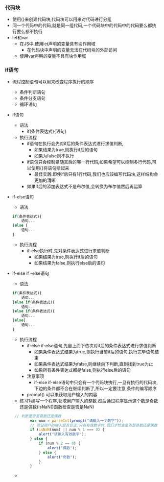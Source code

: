 ### 代码块

- 使用{}来创建代码块,代码块可以用来对代码进行分组
- 同一个代码中的代码,就是同一组代码,一个代码块中的代码中的代码要么都执行要么都不执行
- let和var
  - 在JS中,使用let声明的变量具有块作用域
    - 在代码块中声明的变量无法在代码块的外部访问
  - 使用var声明的变量不具有块作用域

### if语句

- 流程控制语句可以用来改变程序执行的顺序
  - 条件判断语句
  - 条件分支语句
  - 循环语句
  
- if语句
  - 语法
    - if(条件表达式){语句}
  - 执行流程
    - if语句在执行会先对if后的条件表达式进行求值判断,
      - 如果结果为true,则执行if后的语句
      - 如果为false则不执行
    - if语句只会控制紧随其后的哪一行代码,如果希望可以控制多行代码,可以使用{}将语句括起来
      - 最佳实践:即使if后只有1行代码,我们也应该编写代码块,这样结构会更加的清晰
    - 如果if后的添加表达式不是布尔值,会转换为布尔值然后再运算
  
- if-else语句
  - 语法
  
  ```js
  if(条件表达式){
      语句...
  }else {
      语句...
  }
  ```
  
  - 执行流程
    - if-else执行时,先对条件表达式进行求值判断
      - 如果结果为true,则执行if后的语句
      - 如果结果为false,则执行else后的语句
  
- if-else if -else语句

  - 语法

  ```js
  if(条件表达式){
      语句...
  }else if(条件表达式){
      语句...
  }else if(条件表达式){
      语句...
  }else{
      语句...
  }
  ```

  - 执行流程
    - if-else if-else语句,先自上而下依次对if后的条件表达式进行求值判断
      - 如果条件表达式结果为true,则执行当前if后的语句,执行完毕语句结束
      - 如果条件表达式结果为false,则继续向下判断,直到找到true为止
      - 如果所有条件表达式都是false,则执行else后的语句
    - 注意事项
      - if-else if-else语句中只会有一个代码块执行,一旦有执行的代码块,下边的条件都不会在继续判断了,所以一定要注意,条件的编写顺序
    - prompt() 可以来获取用户输入的内容
  - 练习1:编写一个程序,获取用户输入的整数.然后通过程序显示这个数是奇数还是偶数(isNaN()函数检查是否是NaN)

  ```js
   // 判断是否是奇数还是偶数
          var num = parseInt(prompt("请输入一个数字"));
          // 验证用户的输入是否合法,只有有效数字时,我们才检查是否是奇数还是偶数
          if (isNaN(num) || num % 1 === 0) {
              alert("请输入有效数字");
          } else {
              if (num % 2 == 0) {
                  alert("偶数");
              } else {
                  alert("奇数");
              }
          }
  ```

  - 
